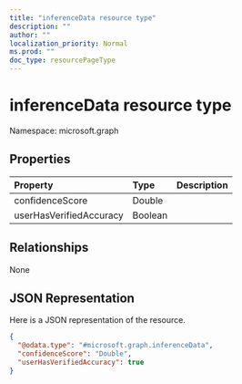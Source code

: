 ```yaml
---
title: "inferenceData resource type"
description: ""
author: ""
localization_priority: Normal
ms.prod: ""
doc_type: resourcePageType
---
```


# inferenceData resource type


Namespace: microsoft.graph



## Properties
|Property|Type|Description|
|:---|:---|:---|
|confidenceScore|Double||
|userHasVerifiedAccuracy|Boolean||

## Relationships
None

## JSON Representation
Here is a JSON representation of the resource.
<!-- {
  "blockType": "resource",
  "@odata.type": "microsoft.graph.inferenceData"
}
-->
``` json
{
  "@odata.type": "#microsoft.graph.inferenceData",
  "confidenceScore": "Double",
  "userHasVerifiedAccuracy": true
}
```

